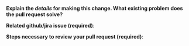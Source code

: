 **Explain the _details_ for making this change. What existing problem does the pull request solve?**
<!--
Example: When "Adding a function to do X",
explain why it is necessary to have a way to do X.
-->

**Related github/jira issue (required)**:
<!--
Provide a link to the related issue(s) to this Pull Request;
auto-closing github issues if necessary (example: "Closes #100")
-->

**Steps necessary to review your pull request (required)**:
<!--
Include:
- commands you ran and their output
- screenshots / videos
- test scenarios
-->

<!-- 
Also Remember to...
- Update the changelog (if needed)
- Check back to make sure tests pass CI Checks
-->
